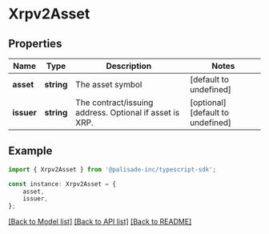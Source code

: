 # Xrpv2Asset


## Properties

Name | Type | Description | Notes
------------ | ------------- | ------------- | -------------
**asset** | **string** | The asset symbol | [default to undefined]
**issuer** | **string** | The contract/issuing address. Optional if asset is XRP. | [optional] [default to undefined]

## Example

```typescript
import { Xrpv2Asset } from '@palisade-inc/typescript-sdk';

const instance: Xrpv2Asset = {
    asset,
    issuer,
};
```

[[Back to Model list]](../README.md#documentation-for-models) [[Back to API list]](../README.md#documentation-for-api-endpoints) [[Back to README]](../README.md)

